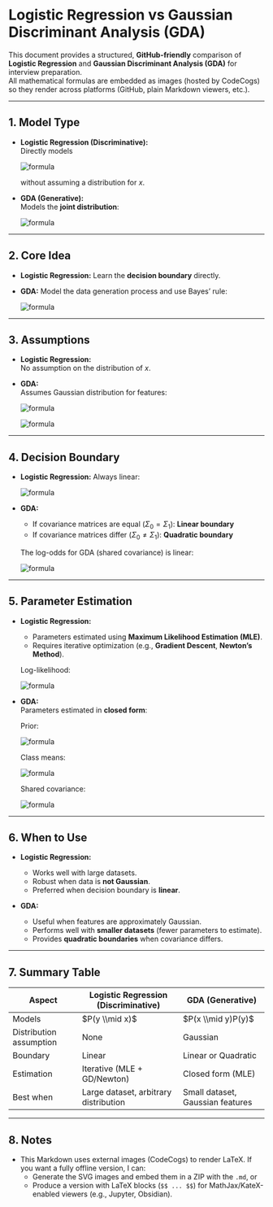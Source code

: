 # Logistic Regression vs Gaussian Discriminant Analysis (GDA)

This document provides a structured, **GitHub-friendly** comparison of **Logistic Regression** and **Gaussian Discriminant Analysis (GDA)** for interview preparation.  
All mathematical formulas are embedded as images (hosted by CodeCogs) so they render across platforms (GitHub, plain Markdown viewers, etc.).

---

## 1. Model Type

- **Logistic Regression (Discriminative):**  
  Directly models

  ![formula](https://latex.codecogs.com/svg.image?%5Cdisplaystyle%20P%28y%7Cx%3B%20%5Ctheta%29)

  without assuming a distribution for $x$.

- **GDA (Generative):**  
  Models the **joint distribution**:

  ![formula](https://latex.codecogs.com/svg.image?%5Cdisplaystyle%20P%28x%2Cy%29%3DP%28x%7Cy%29P%28y%29)

---

## 2. Core Idea

- **Logistic Regression:** Learn the **decision boundary** directly.
- **GDA:** Model the data generation process and use Bayes’ rule:

  ![formula](https://latex.codecogs.com/svg.image?%5Cdisplaystyle%20P%28y%7Cx%29%3D%5Cfrac%7BP%28x%7Cy%29P%28y%29%7D%7B%5Csum_%7By%27%7DP%28x%7Cy%27%29P%28y%27%29%7D)

---

## 3. Assumptions

- **Logistic Regression:**  
  No assumption on the distribution of $x$.

- **GDA:**  
  Assumes Gaussian distribution for features:

  ![formula](https://latex.codecogs.com/svg.image?%5Cdisplaystyle%20x%5Cmid%20y%3D0%5Csim%5Cmathcal%7BN%7D%28%5Cmu_0%2C%5CSigma%29)

  ![formula](https://latex.codecogs.com/svg.image?%5Cdisplaystyle%20x%5Cmid%20y%3D1%5Csim%5Cmathcal%7BN%7D%28%5Cmu_1%2C%5CSigma%29)

---

## 4. Decision Boundary

- **Logistic Regression:** Always linear:

  ![formula](https://latex.codecogs.com/svg.image?%5Cdisplaystyle%20P%28y%3D1%5Cmid%20x%29%3D%5Cfrac%7B1%7D%7B1%2Be%5E%7B-%5Ctheta%5ET%20x%7D%7D)

- **GDA:**

  - If covariance matrices are equal ($\Sigma_0 = \Sigma_1$): **Linear boundary**
  - If covariance matrices differ ($\Sigma_0 \neq \Sigma_1$): **Quadratic boundary**

  The log-odds for GDA (shared covariance) is linear:

  ![formula](https://latex.codecogs.com/svg.image?%5Cdisplaystyle%20%5Clog%5Cfrac%7BP%28y%3D1%5Cmid%20x%29%7D%7BP%28y%3D0%5Cmid%20x%29%7D%3D%5Ctheta%5ET%20x%20%2B%20%5Ctheta_0)

---

## 5. Parameter Estimation

- **Logistic Regression:**

  - Parameters estimated using **Maximum Likelihood Estimation (MLE)**.
  - Requires iterative optimization (e.g., **Gradient Descent**, **Newton’s Method**).

  Log-likelihood:

  ![formula](https://latex.codecogs.com/svg.image?%5Cdisplaystyle%20%5Cell%28%5Ctheta%29%3D%5Csum_%7Bi%3D1%7D%5Em%5Cleft%5By%5E%7B%28i%29%7D%5Clog%20P%28y%5E%7B%28i%29%7D%5Cmid%20x%5E%7B%28i%29%7D%3B%5Ctheta%29%2B%281-y%5E%7B%28i%29%7D%29%5Clog%281-P%28y%5E%7B%28i%29%7D%5Cmid%20x%5E%7B%28i%29%7D%3B%5Ctheta%29%29%5Cright%5D)

- **GDA:**  
  Parameters estimated in **closed form**:

  Prior:

  ![formula](https://latex.codecogs.com/svg.image?%5Cdisplaystyle%20%5Cphi%3D%5Cfrac%7B1%7D%7Bm%7D%5Csum_%7Bi%3D1%7D%5Em%201%5C%7B%20y%5E%7B%28i%29%7D%3D1%20%5C%7D)

  Class means:

  ![formula](https://latex.codecogs.com/svg.image?%5Cdisplaystyle%20%5Cmu_k%3D%5Cfrac%7B%5Csum_%7Bi%3D1%7D%5Em%201%5C%7B%20y%5E%7B%28i%29%7D%3Dk%20%5C%7D%20x%5E%7B%28i%29%7D%7D%7B%5Csum_%7Bi%3D1%7D%5Em%201%5C%7B%20y%5E%7B%28i%29%7D%3Dk%20%5C%7D%7D)

  Shared covariance:

  ![formula](https://latex.codecogs.com/svg.image?%5Cdisplaystyle%20%5CSigma%3D%5Cfrac%7B1%7D%7Bm%7D%5Csum_%7Bi%3D1%7D%5Em%20%28x%5E%7B%28i%29%7D-%5Cmu_%7By%5E%7B%28i%29%7D%7D%29%28x%5E%7B%28i%29%7D-%5Cmu_%7By%5E%7B%28i%29%7D%7D%29%5ET)

---

## 6. When to Use

- **Logistic Regression:**

  - Works well with large datasets.
  - Robust when data is **not Gaussian**.
  - Preferred when decision boundary is **linear**.

- **GDA:**
  - Useful when features are approximately Gaussian.
  - Performs well with **smaller datasets** (fewer parameters to estimate).
  - Provides **quadratic boundaries** when covariance differs.

---

## 7. Summary Table

| Aspect                  | Logistic Regression (Discriminative)  | GDA (Generative)                 |
| ----------------------- | ------------------------------------- | -------------------------------- |
| Models                  | $P(y \\mid x)$                        | $P(x \\mid y)P(y)$               |
| Distribution assumption | None                                  | Gaussian                         |
| Boundary                | Linear                                | Linear or Quadratic              |
| Estimation              | Iterative (MLE + GD/Newton)           | Closed form (MLE)                |
| Best when               | Large dataset, arbitrary distribution | Small dataset, Gaussian features |

---

## 8. Notes

- This Markdown uses external images (CodeCogs) to render LaTeX. If you want a fully offline version, I can:
  - Generate the SVG images and embed them in a ZIP with the `.md`, or
  - Produce a version with LaTeX blocks (`$$ ... $$`) for MathJax/KateX-enabled viewers (e.g., Jupyter, Obsidian).
